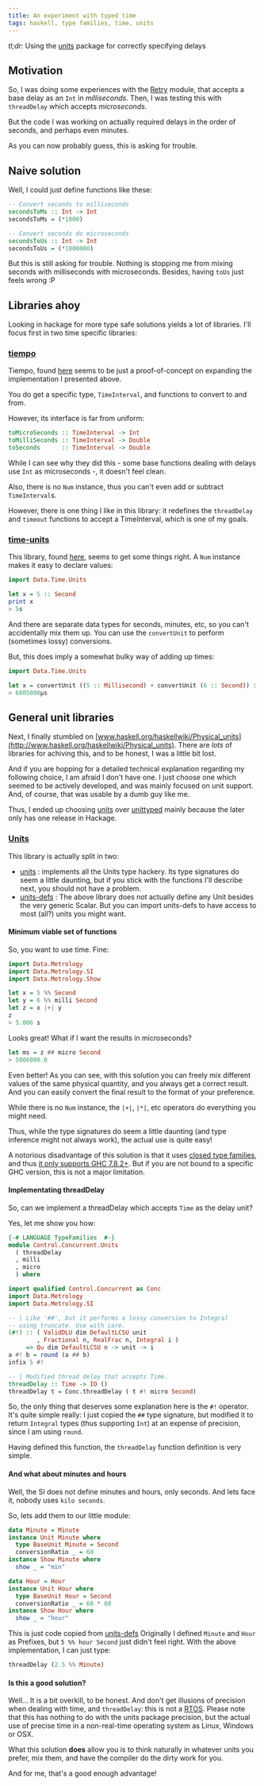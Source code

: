 ```yaml
---
title: An experiment with typed time
tags: haskell, type families, time, units
---
```


_tl;dr:_ Using the [units](http://en.wikipedia.org/wiki/Real-time_operating_system) package for correctly specifying delays

## Motivation

So, I was doing some experiences with the
[Retry](http://hackage.haskell.org/package/retry) module, that accepts
a base delay as an ```Int``` in _milliseconds_.
Then, I was testing this with ```threadDelay``` which accepts _microseconds_.

But the code I was working on actually required delays in the order of seconds,
and perhaps even minutes.

As you can now probably guess, this is asking for trouble.

## Naive solution

Well, I could just define functions like these:

```Haskell
-- Convert seconds to milliseconds
secondsToMs :: Int -> Int
secondsToMs = (*1000)

-- Convert seconds do microseconds
secondsToUs :: Int -> Int
secondsToUs = (*1000000)
```

But this is still asking for trouble.
Nothing is stopping me from mixing seconds with milliseconds with microseconds.
Besides, having `toUs` just feels wrong :P

## Libraries ahoy

Looking in hackage for more type safe solutions yields a lot of libraries.
I'll focus first in two time specific libraries:

### [tiempo](https://hackage.haskell.org/package/tiempo)

Tiempo, found [here](https://hackage.haskell.org/package/tiempo) seems to be just a proof-of-concept on
expanding the implementation I presented above.

You do get a specific type, ```TimeInterval```, and functions to convert to and from.

However, its interface is far from uniform:

```Haskell
toMicroSeconds :: TimeInterval -> Int
toMilliSeconds :: TimeInterval -> Double
toSeconds      :: TimeInterval -> Double
```

While I can see why they did this - some base functions dealing with delays use ```Int``` as microseconds -,
it doesn't feel clean.

Also, there is no ```Num``` instance, thus you can't even add or subtract ```TimeInterval```s.

However, there is one thing I like in this library: it redefines the
```threadDelay``` and ```timeout``` functions to accept a TimeInterval,
which is one of my goals.


### [time-units](https://hackage.haskell.org/package/time-units)

This library, found [here](https://hackage.haskell.org/package/time-units), seems to get
some things right. A ```Num``` instance makes it easy to declare values:

```Haskell
import Data.Time.Units

let x = 5 :: Second
print x
> 5s
```
And there are separate data types for seconds, minutes, etc, so you can't accidentally
mix them up. You can use the ```convertUnit``` to perform (sometimes lossy) conversions.

But, this does imply a somewhat bulky way of adding up times:

```Haskell
import Data.Time.Units

let x = convertUnit ((5 :: Millisecond) + convertUnit (6 :: Second)) :: Microsecond
> 6005000µs
```

## General unit libraries

Next, I finally stumbled on 
[www.haskell.org/haskellwiki/Physical_units](http://www.haskell.org/haskellwiki/Physical_units).
There are _lots_ of libraries for achiving this, and to be honest,
I was a little bit lost.

And if you are hopping for a detailed technical explanation regarding my 
following choice, I am afraid I don't have one. I just choose one which
seemed to be actively developed, and was mainly focused on unit support.
And, of course, that was usable by a dumb guy like me.

Thus, I ended up choosing [units](http://www.cis.upenn.edu/~eir/packages/units/) 
over [unittyped](http://hackage.haskell.org/package/unittyped) 
mainly because the later only has one release in Hackage.

### [Units](http://hackage.haskell.org/package/units)

This library is actually split in two:

* [units](http://hackage.haskell.org/package/units) : implements all the Units 
    type hackery. Its type signatures do seem a little daunting, but if you 
    stick with the functions I'll describe next, you should not have a problem.
* [units-defs](https://hackage.haskell.org/package/units-defs) : The above 
    library does not actually define any Unit besides the very generic Scalar. 
     But you can import units-defs to have access to most (all?) units you 
     might want.

#### Minimum viable set of functions

So, you want to use time. Fine:

```Haskell
import Data.Metrology
import Data.Metrology.SI
import Data.Metrology.Show

let x = 5 %% Second
let y = 6 %% milli Second
let z = x |+| y 
z
> 5.006 s
```

Looks great! What if I want the results in microseconds?

```Haskell
let ms = z ## micro Second
> 5006000.0
```

Even better! As you can see, with this solution you can freely mix different 
values of the same physical quantity, and you always get a correct result.
And you can easily convert the final result to the format of your preference.

While there is no ```Num``` instance, the ```|+|```, ```|*|```, etc 
operators do everything you might need.

Thus, while the type signatures do seem a little daunting 
(and type inference might not always work), 
the actual use is quite easy!

A notorious disadvantage of this solution is that it uses 
[closed type families](http://www.haskell.org/haskellwiki/GHC/Type_families#Closed_family_simplification),
and thus [it only supports GHC 7.8.2+](https://github.com/goldfirere/units/issues/1). 
But if you are not bound to a specific GHC version,
this is not a major limitation.

#### Implementating threadDelay

So, can we implement a threadDelay which accepts ```Time``` as the delay unit?

Yes, let me show you how:

```Haskell
{-# LANGUAGE TypeFamilies  #-}
module Control.Concurrent.Units
  ( threadDelay
  , milli
  , micro
  ) where

import qualified Control.Concurrent as Conc
import Data.Metrology
import Data.Metrology.SI

-- | Like '##', but it performs a lossy conversion to Integral
-- using truncate. Use with care.
(#!) :: ( ValidDLU dim DefaultLCSU unit
        , Fractional n, RealFrac n, Integral i )
     => Qu dim DefaultLCSU n -> unit -> i
a #! b = round (a ## b)
infix 5 #!

-- | Modified thread delay that accepts Time.
threadDelay :: Time -> IO ()
threadDelay t = Conc.threadDelay ( t #! micro Second)
```

So, the only thing that deserves some explanation here is the ```#!``` operator.
It's quite simple really: I just copied the ```##``` type signature, but modified
it to return ```Integral``` types (thus supporting ```Int```) at an expense of
precision, since I am using ```round```.

Having defined this function, the ```threadDelay``` function definition is very simple.

#### And what about minutes and hours

Well, the SI does not define minutes and hours, only seconds.
And lets face it, nobody uses ```kilo seconds```.

So, lets add them to our little module:

```Haskell
data Minute = Minute
instance Unit Minute where
  type BaseUnit Minute = Second
  conversionRatio _ = 60
instance Show Minute where
  show _ = "min"

data Hour = Hour
instance Unit Hour where
  type BaseUnit Hour = Second
  conversionRatio _ = 60 * 60
instance Show Hour where
  show _ = "hour"
```

This is just code copied from [units-defs](https://hackage.haskell.org/package/units-defs)
Originally I defined ```Minute``` and ```Hour``` 
as Prefixes, but ```5 %% hour Second``` just didn't feel right.
With the above implementation, I can just type:

```Haskell
threadDelay (2.5 %% Minute)
```

#### Is this a good solution?

Well... It is a bit overkill, to be honest.
And don't get illusions of precision when dealing with time, 
and ```threadDelay```: this is not a 
[RTOS](http://en.wikipedia.org/wiki/Real-time_operating_system). 
Please note that this has nothing to do
with the units package precision, but the actual use of precise 
time in a non-real-time operating system as Linux, Windows or OSX.

What this solution **does** allow you is to think naturally in 
whatever units you prefer, mix them, 
and have the compiler do the dirty work for you.

And for me, that's a good enough advantage!



